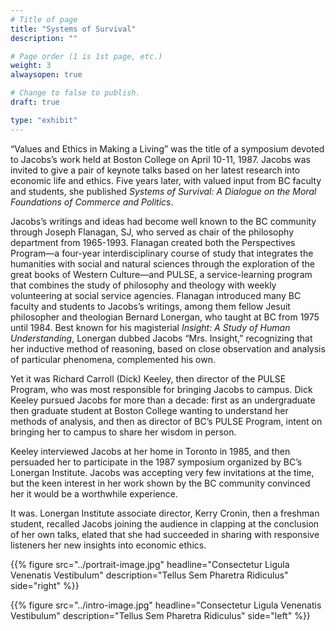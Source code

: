 ```yaml
---
# Title of page
title: "Systems of Survival"
description: ""

# Page order (1 is 1st page, etc.)
weight: 3
alwaysopen: true

# Change to false to publish.
draft: true

type: "exhibit"
---
```

“Values and Ethics in Making a Living” was the title of a symposium devoted to Jacobs’s work held at Boston College on April 10-11, 1987. Jacobs was invited to give a pair of keynote talks based on her latest research into economic life and ethics. Five years later, with valued input from BC faculty and students, she published *Systems of Survival: A Dialogue on the Moral Foundations of Commerce and Politics*.

Jacobs’s writings and ideas had become well known to the BC community through Joseph Flanagan, SJ, who served as chair of the philosophy department from 1965-1993. Flanagan created both the Perspectives Program—a four-year interdisciplinary course of study that integrates the humanities with social and natural sciences through the exploration of the great books of Western Culture—and PULSE, a service-learning program that combines the study of philosophy and theology with weekly volunteering at social service agencies. Flanagan introduced many BC faculty and students to Jacobs’s writings, among them fellow Jesuit philosopher and theologian Bernard Lonergan, who taught at BC from 1975 until 1984. Best known for his magisterial *Insight: A Study of Human Understanding*, Lonergan dubbed  Jacobs “Mrs. Insight,” recognizing that her inductive method of reasoning, based on close observation and analysis of particular phenomena, complemented his own.

Yet it was Richard Carroll (Dick) Keeley, then director of the PULSE Program, who was most responsible for bringing Jacobs to campus. Dick Keeley pursued Jacobs for more than a decade: first as an undergraduate then graduate student at Boston College wanting to understand her methods of analysis, and then as director of BC’s PULSE Program, intent on bringing her to campus to share her wisdom in person.

Keeley interviewed Jacobs at her home in Toronto in 1985, and then persuaded her to participate in the 1987 symposium organized by BC’s Lonergan Institute. Jacobs was accepting very few invitations at the time, but the keen interest in her work shown by the BC community convinced her it would be a worthwhile experience.

It was. Lonergan Institute associate director, Kerry Cronin, then a freshman student, recalled Jacobs joining the audience in clapping at the conclusion of her own talks, elated that she had succeeded in sharing with responsive listeners her new insights into economic ethics.



{{% figure src="../portrait-image.jpg"
           headline="Consectetur Ligula Venenatis Vestibulum" 
           description="Tellus Sem Pharetra Ridiculus" 
           side="right" %}}



{{% figure src="../intro-image.jpg"
           headline="Consectetur Ligula Venenatis Vestibulum" 
           description="Tellus Sem Pharetra Ridiculus" side="left" %}}

